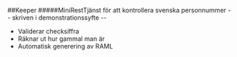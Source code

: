 ##Keeper
#####MiniRestTjänst för att kontrollera svenska personnummer
-- skriven i demonstrationssyfte --
- Validerar checksiffra
- Räknar ut hur gammal man är
- Automatisk generering av RAML